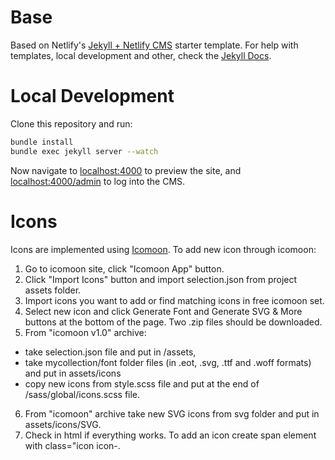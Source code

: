 # Base

Based on Netlify's [Jekyll + Netlify CMS](https://github.com/netlify-templates/jekyll-netlify-cms) starter template.
For help with templates, local development and other, check the [Jekyll Docs](https://jekyllrb.com/docs/home/).

# Local Development

Clone this repository and run:

```bash
bundle install
bundle exec jekyll server --watch
```

Now navigate to [localhost:4000](http://localhost:4000/) to preview the site, and
[localhost:4000/admin](http://localhost:4000/admin) to log into the CMS.

# Icons

Icons are implemented using [Icomoon](https://icomoon.io/).
To add new icon through icomoon:
1. Go to icomoon site, click "Icomoon App" button.
2. Click "Import Icons" button and import selection.json from project assets folder.
3. Import icons you want to add or find matching icons in free icomoon set.
4. Select new icon and click Generate Font and Generate SVG & More buttons at the bottom of the page.
Two .zip files should be downloaded.
5. From "icomoon v1.0" archive:
- take selection.json file and put in /assets,
- take mycollection/font folder files (in .eot, .svg, .ttf and .woff formats) and put in assets/icons
- copy new icons from style.scss file and put at the end of /sass/global/icons.scss file.
6. From "icomoon" archive take new SVG icons from svg folder and put in assets/icons/SVG.
7. Check in html if everything works. To add an icon create span element with class="icon icon-<new icon name>.
